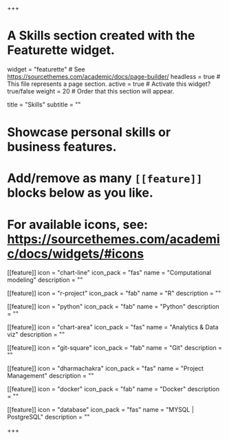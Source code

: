 +++
# A Skills section created with the Featurette widget.
widget = "featurette"  # See https://sourcethemes.com/academic/docs/page-builder/
headless = true  # This file represents a page section.
active = true  # Activate this widget? true/false
weight = 20  # Order that this section will appear.

title = "Skills"
subtitle = ""

# Showcase personal skills or business features.
#
# Add/remove as many `[[feature]]` blocks below as you like.
#
# For available icons, see: https://sourcethemes.com/academic/docs/widgets/#icons

[[feature]]
  icon = "chart-line"
  icon_pack = "fas"
  name = "Computational modeling"
  description = ""

[[feature]]
  icon = "r-project"
  icon_pack = "fab"
  name = "R"
  description = ""

[[feature]]
  icon = "python"
  icon_pack = "fab"
  name = "Python"
  description = ""


[[feature]]
  icon = "chart-area"
  icon_pack = "fas"
  name = "Analytics & Data viz"
  description = ""

[[feature]]
  icon = "git-square"
  icon_pack = "fab"
  name = "Git"
  description = ""

[[feature]]
  icon = "dharmachakra"
  icon_pack = "fas"
  name = "Project Management"
  description = ""

[[feature]]
  icon = "docker"
  icon_pack = "fab"
  name = "Docker"
  description = ""

[[feature]]
  icon = "database"
  icon_pack = "fas"
  name = "MYSQL | PostgreSQL"
  description = ""


+++

